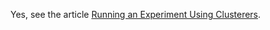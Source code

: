 
Yes, see the article [Running an Experiment Using Clusterers](../running_an_experiment_using_clusterers.md).
